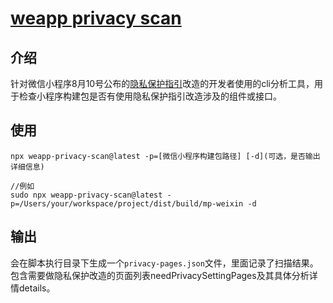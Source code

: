 # [weapp privacy scan](https://github.com/alobe/weapp-privacy-scan)

## 介绍
针对微信小程序8月10号公布的[隐私保护指引](https://developers.weixin.qq.com/community/develop/doc/00042e3ef54940ce8520e38db61801)改造的开发者使用的cli分析工具，用于检查小程序构建包是否有使用隐私保护指引改造涉及的组件或接口。

## 使用

```shell
npx weapp-privacy-scan@latest -p=[微信小程序构建包路径] [-d](可选，是否输出详细信息)

//例如
sudo npx weapp-privacy-scan@latest -p=/Users/your/workspace/project/dist/build/mp-weixin -d
```
## 输出
会在脚本执行目录下生成一个`privacy-pages.json`文件，里面记录了扫描结果。包含需要做隐私保护改造的页面列表needPrivacySettingPages及其具体分析详情details。